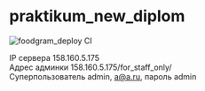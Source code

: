 # praktikum_new_diplom

![foodgram_deploy CI](https://github.com/ElenaChuvasheva/foodgram-project-react/actions/workflows/foodgram_deploy.yml/badge.svg)

IP сервера 158.160.5.175  
Адрес админки 158.160.5.175/for_staff_only/  
Суперпользователь admin, a@a.ru, пароль admin  
